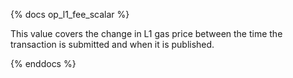 {% docs op_l1_fee_scalar %}

This value covers the change in L1 gas price between the time the transaction is submitted and when it is published.

{% enddocs %}